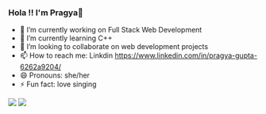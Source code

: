 ### Hola !! I'm Pragya👋


- 🔭 I’m currently working on Full Stack Web Development
- 🌱 I’m currently learning C++
- 👯 I’m looking to collaborate on web development projects
- 📫 How to reach me: Linkdin https://www.linkedin.com/in/pragya-gupta-6262a9204/
- 😄 Pronouns: she/her
- ⚡ Fun fact: love singing

<img src="https://github-readme-stats.vercel.app/api?username=pragya14gupta&&show_icons=true&title_color=ffffff&icon_color=bb2acf&text_color=daf7dc&bg_color=191919">
<img src="https://github-readme-streak-stats.herokuapp.com?user=pragya14gupta">
